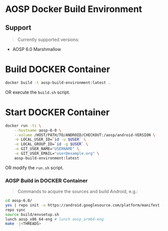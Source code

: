 # AOSP Docker Build Environment

## Support 

>Currently supported versions:

- AOSP 6.0 Marshmallow


# Build DOCKER Container


```bash
docker build -t aosp-build-environment:latest .
```

OR execute the `build.sh` script.


# Start DOCKER Container


```bash
docker run -ti \
    --hostname aosp-6-0 \
    --volume /HOST/PATH/TO/ANDROID/CHECKOUT:/aosp/android-VERSION \
    -e LOCAL_USER_ID=`id -u $USER` \
    -e LOCAL_GROUP_ID=`id -g $USER` \
    -e GIT_USER_NAME="USERNAME" \
    -e GIT_USER_EMAIL="user@example.org" \
    aosp-build-environment:latest
```

OR modify the `run.sh` script.

### AOSP Build in DOCKER Container


> Commands to acquire the sources and build Android, e.g.:


```bash
cd aosp-6.0/
yes | repo init -u https://android.googlesource.com/platform/manifest -b android-6.0.1_r62
repo sync
source build/envsetup.sh
lunch aosp_x86_64-eng # lunch aosp_arm64-eng
make -j<THREADS>
```
